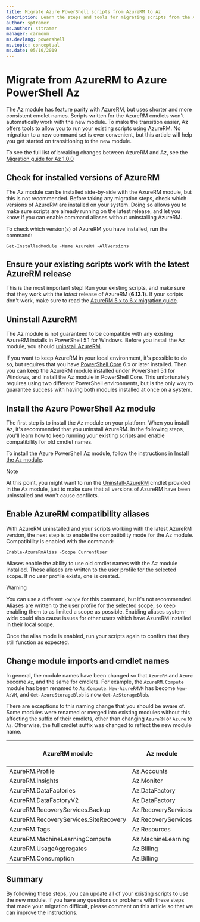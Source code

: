 ```yaml
---
title: Migrate Azure PowerShell scripts from AzureRM to Az
description: Learn the steps and tools for migrating scripts from the AzureRM module to the new Az module.
author: sptramer
ms.author: sttramer
manager: carmonm
ms.devlang: powershell
ms.topic: conceptual
ms.date: 05/10/2019
---
```


# Migrate from AzureRM to Azure PowerShell Az

The Az module has feature parity with AzureRM, but uses shorter and more consistent cmdlet names.
Scripts written for the AzureRM cmdlets won't automatically work with the new
module. To make the transition easier, Az offers tools to allow you to run your existing scripts
using AzureRM. No migration to a new command set is ever convenient, but this article will help
you get started on transitioning to the new module.

To see the full list of breaking changes between AzureRM and Az, see the
[Migration guide for Az 1.0.0](migrate-az-1.0.0.md)

## Check for installed versions of AzureRM

The Az module can be installed side-by-side with the AzureRM module, but this is not recommended. Before
taking any migration steps, check which versions of AzureRM are installed on your system. Doing so
allows you to make sure scripts are already running on the latest release, and let you know
if you can enable command aliases without uninstalling AzureRM.

To check which version(s) of AzureRM you have installed, run the command:

```powershell-interactive
Get-InstalledModule -Name AzureRM -AllVersions
```

## Ensure your existing scripts work with the latest AzureRM release

This is the most important step! Run your existing scripts, and make sure that they work with the
_latest_ release of AzureRM (__6.13.1__). If your scripts don't work, make sure to read
the [AzureRM 5.x to 6.x migration guide](/powershell/azure/azurerm/migration-guide.6.0.0).

## Uninstall AzureRM

The Az module is not guaranteed to be compatible with any existing AzureRM installs in PowerShell 5.1 for Windows.
Before you install the Az module, you should [uninstall AzureRM](/powershell/azure/uninstall-az-ps#uninstall-the-azurerm-module).

If you want to keep AzureRM in your local environment, it's possible to do so, but requires that you
have [PowerShell Core](/powershell/scripting/install/installing-powershell-core-on-windows) 6.x or later
installed. Then you can keep the AzureRM module installed under PowerShell 5.1 for Windows, and install
the Az module in PowerShell Core. This unfortunately requires using two different PowerShell environments, but is
the only way to guarantee success with having both modules installed at once on a system.

## Install the Azure PowerShell Az module

The first step is to install the Az module on your platform. When you install Az, it's recommended
that you uninstall AzureRM. In the following steps, you'll learn how to keep running your existing
scripts and enable compatibility for old cmdlet names.

To install the Azure PowerShell Az module, follow the instructions in [Install the Az module](install-az-ps.md).

> [!NOTE]
> At this point, you might want to run the [Uninstall-AzureRM](/powershell/module/az.accounts/uninstall-azurerm)
> cmdlet provided in the Az module, just to make sure that all versions of AzureRM have been uninstalled
> and won't cause conflicts.

## <a name="aliases"/>Enable AzureRM compatibility aliases

With AzureRM uninstalled and your scripts working with the latest AzureRM version, the next step is to 
enable the compatibility mode for the Az module. Compatibility is enabled with the command:

```powershell-interactive
Enable-AzureRmAlias -Scope CurrentUser
```

Aliases enable the ability to use old cmdlet names with the Az module installed. These
aliases are written to the user profile for the selected scope. If no user profile exists, one is created.

> [!WARNING]
>
> You can use a different `-Scope` for this command, but it's not recommended. Aliases are written to
> the user profile for the selected scope, so keep enabling them to as limited a scope as possible. Enabling aliases
> system-wide could also cause issues for other users which have AzureRM installed in their local scope.

Once the alias mode is enabled, run your scripts again to confirm that they still function as expected. 

## Change module imports and cmdlet names

In general, the module names have been changed so that `AzureRM` and `Azure` become `Az`, and the same for cmdlets.
For example, the `AzureRM.Compute` module has been renamed to `Az.Compute`. `New-AzureRMVM` has become `New-AzVM`,
and `Get-AzureStorageBlob` is now `Get-AzStorageBlob`.

There are exceptions to this naming change that you should be aware of. Some modules were renamed or merged into
existing modules without this affecting the suffix of their cmdlets, other than changing `AzureRM` or `Azure`
to `Az`. Otherwise, the full cmdlet suffix was changed to reflect the new module name.

| AzureRM module | Az module | Cmdlet suffix changed? |
|----------------|-----------|------------------------|
| AzureRM.Profile | Az.Accounts | Yes |
| AzureRM.Insights | Az.Monitor | Yes |
| AzureRM.DataFactories | Az.DataFactory | Yes |
| AzureRM.DataFactoryV2 | Az.DataFactory | Yes |
| AzureRM.RecoveryServices.Backup | Az.RecoveryServices | No |
| AzureRM.RecoveryServices.SiteRecovery | Az.RecoveryServices | No |
| AzureRM.Tags | Az.Resources | No |
| AzureRM.MachineLearningCompute | Az.MachineLearning | No |
| AzureRM.UsageAggregates | Az.Billing | No |
| AzureRM.Consumption | Az.Billing | No |

## Summary

By following these steps, you can update all of your existing scripts to use the new module. If you have any questions or problems with these steps that made your migration difficult, please comment on this article so that we can improve the instructions.
